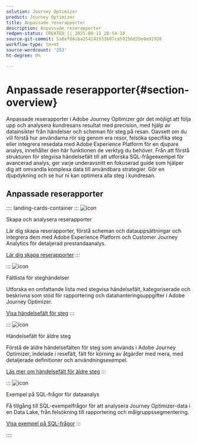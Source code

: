 ```yaml
---
solution: Journey Optimizer
product: Journey Optimizer
title: Anpassade reserapporter
description: Anpassade reserapporter
redpen-status: CREATED_||_2025-08-11_20-54-10
source-git-commit: 5a8ef88cba254241933607ca59156d35e0e92926
workflow-type: tm+mt
source-wordcount: '253'
ht-degree: 0%

---
```



# Anpassade reserapporter{#section-overview}

Anpassade reserapporter i Adobe Journey Optimizer gör det möjligt att följa upp och analysera kundresans resultat med precision, med hjälp av datainsikter från händelser och scheman för steg på resan. Oavsett om du vill förstå hur användarna rör sig genom era resor, felsöka specifika steg eller integrera resedata med Adobe Experience Platform för en djupare analys, innehåller den här funktionen de verktyg du behöver. Från att förstå strukturen för stegvisa händelsefält till att utforska SQL-frågeexempel för avancerad analys, ger varje underavsnitt en fokuserad guide som hjälper dig att omvandla komplexa data till användbara strategier. Gör en djupdykning och se hur ni kan optimera alla steg i kundresan.

## Anpassade reserapporter

:::: landing-cards-container
:::
![icon](https://cdn.experienceleague.adobe.com/icons/chart-line.svg?lang=sv-SE)

Skapa och analysera reserapporter

Lär dig skapa reserapporter, förstå scheman och datauppsättningar och integrera dem med Adobe Experience Platform och Customer Journey Analytics för detaljerad prestandaanalys.

[Lär dig skapa reserapporter](../using/reports/sharing-overview.md)
:::

:::
![icon](https://cdn.experienceleague.adobe.com/icons/list-check.svg?lang=sv-SE)

Fältlista för steghändelser

Utforska en omfattande lista med stegvisa händelsefält, kategoriserade och beskrivna som stöd för rapportering och datahanteringsuppgifter i Adobe Journey Optimizer.

[Visa händelsefält för steg](../using/reports/sharing-field-list.md)
:::

:::
![icon](https://cdn.experienceleague.adobe.com/icons/book.svg?lang=sv-SE)

Händelsefält för äldre steg

Förstå de äldre händelsefälten för steg som används i Adobe Journey Optimizer, indelade i resefält, fält för körning av åtgärder med mera, med detaljerade definitioner och användningsexempel.

[Läs mer om händelsefält för äldre steg](legacy-step-event-fields-landing-page.md)
:::

:::
![icon](https://cdn.experienceleague.adobe.com/icons/code-branch.svg?lang=sv-SE)

Exempel på SQL-frågor för dataanalys

Få tillgång till SQL-exempelfrågor för att analysera Journey Optimizer-data i en Data Lake, från felsökning till rapportering och målgruppssegmentering.

[Visa exempel på SQL-frågor](../using/reports/query-examples.md)
:::

::::
